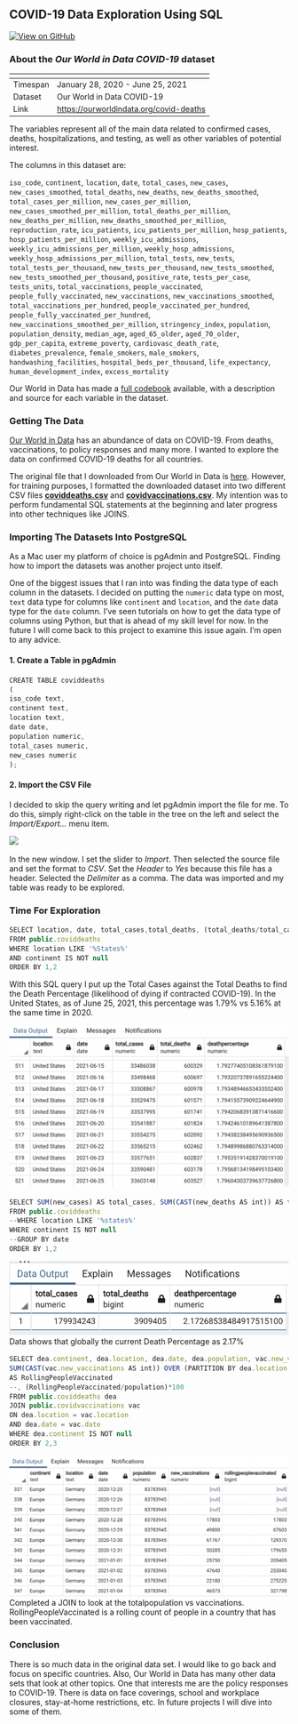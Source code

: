 ## COVID-19 Data Exploration Using SQL

[![View on GitHub](https://img.shields.io/badge/GitHub-View_on_GitHub-blue?logo=GitHub)](https://github.com/derekbonilla/COVIDproject/blob/main/COVID%20Project.sql)

### About the ***Our World in Data COVID-19*** dataset

| <!-- -->    | <!-- -->    |
|-------------|-------------|
| Timespan         | January 28, 2020 - June 25, 2021         |
| Dataset         | Our World in Data COVID-19         |
| Link         | https://ourworldindata.org/covid-deaths         |

The variables represent all of the main data related to confirmed cases, deaths, hospitalizations, and testing, as well as other variables of potential interest.

The columns in this dataset are:

`iso_code`, `continent`, `location`, `date`, `total_cases`, `new_cases`, `new_cases_smoothed`, `total_deaths`, `new_deaths`, `new_deaths_smoothed`, `total_cases_per_million`, `new_cases_per_million`, `new_cases_smoothed_per_million`, `total_deaths_per_million`, `new_deaths_per_million`, `new_deaths_smoothed_per_million`, `reproduction_rate`, `icu_patients`, `icu_patients_per_million`, `hosp_patients`, `hosp_patients_per_million`, `weekly_icu_admissions`, `weekly_icu_admissions_per_million`, `weekly_hosp_admissions`, `weekly_hosp_admissions_per_million`, `total_tests`, `new_tests`, `total_tests_per_thousand`, `new_tests_per_thousand`, `new_tests_smoothed`, `new_tests_smoothed_per_thousand`, `positive_rate`, `tests_per_case`, `tests_units`, `total_vaccinations`, `people_vaccinated`, `people_fully_vaccinated`, `new_vaccinations`, `new_vaccinations_smoothed`, `total_vaccinations_per_hundred`, `people_vaccinated_per_hundred`, `people_fully_vaccinated_per_hundred`, `new_vaccinations_smoothed_per_million`, `stringency_index`, `population`, `population_density`, `median_age`, `aged_65_older`, `aged_70_older`, `gdp_per_capita`, `extreme_poverty`, `cardiovasc_death_rate`, `diabetes_prevalence`, `female_smokers`, `male_smokers`, `handwashing_facilities`, `hospital_beds_per_thousand`, `life_expectancy`, `human_development_index`, `excess_mortality`

Our World in Data has made a [full codebook](https://github.com/owid/covid-19-data/blob/master/public/data/owid-covid-codebook.csv) available, with a description and source for each variable in the dataset.


### Getting The Data

[Our World in Data](https://ourworldindata.org/coronavirus) has an abundance of data on COVID-19. From deaths, vaccinations, to policy responses and many more. I wanted to explore the data on confirmed COVID-19 deaths for all countries. 

The original file that I downloaded from Our World in Data is [here](https://ourworldindata.org/coronavirus). However, for training purposes, I formatted the downloaded dataset into two different CSV files **[coviddeaths.csv](https://github.com/owid/covid-19-data/blob/master/public/data/owid-covid-codebook.csv)** and **[covidvaccinations.csv](https://github.com/owid/covid-19-data/blob/master/public/data/owid-covid-codebook.csv)**. My intention was to perform fundamental SQL statements at the beginning and later progress into other techniques like JOINS.


### Importing The Datasets Into PostgreSQL

As a Mac user my platform of choice is pgAdmin and PostgreSQL. Finding how to import the datasets was another project unto itself.
 
One of the biggest issues that I ran into was finding the data type of each column in the datasets. I decided on putting the `numeric` data type on most, `text` data type for columns like `continent` and `location`, and the `date` data type for the `date` column. I’ve seen tutorials on how to get the data type of columns using Python, but that is ahead of my skill level for now. In the future I will come back to this project to examine this issue again.  I’m open to any advice.

#### 1. Create a Table in pgAdmin

```javascript
CREATE TABLE coviddeaths
(
iso_code text,
continent text,
location text,
date date,
population numeric,
total_cases numeric,
new_cases numeric
);
```
#### 2. Import the CSV File

I decided to skip the query writing and let pgAdmin import the file for me. To do this, simply right-click on the table in the tree on the left and select the *Import/Export...* menu item.

<img src="images/dummy_thumbnail.jpg?raw=true"/>
 
In the new window. I set the slider to *Import*.  Then selected the source file and set the format to *CSV*. Set the *Header* to *Yes* because this file has a header. Selected the *Delimiter* as a comma. The data was imported and my table was ready to be explored.


### Time For Exploration

```javascript
SELECT location, date, total_cases,total_deaths, (total_deaths/total_cases)*100 AS DeathPercentage
FROM public.coviddeaths
WHERE location LIKE '%States%'
AND continent IS NOT null
ORDER BY 1,2
```

With this SQL query I put up the Total Cases against the Total Deaths to find the Death Percentage (likelihood of dying if contracted COVID-19). In the United States, as of June 25, 2021, this percentage was 1.79% vs 5.16% at the same time in 2020.

<img src="images/deathpercentage June 25.png"/>



```javascript
SELECT SUM(new_cases) AS total_cases, SUM(CAST(new_deaths AS int)) AS total_deaths, SUM(CAST(new_deaths AS int))/SUM(New_Cases)*100 AS DeathPercentage
FROM public.coviddeaths
--WHERE location LIKE '%states%'
WHERE continent IS NOT null
--GROUP BY date
ORDER BY 1,2
```
<img src="images/global dp.png"/>
Data shows that globally the current Death Percentage as 2.17%

```javascript
SELECT dea.continent, dea.location, dea.date, dea.population, vac.new_vaccinations, 
SUM(CAST(vac.new_vaccinations AS int)) OVER (PARTITION BY dea.location ORDER BY dea.location, dea.date)
AS RollingPeopleVaccinated
--, (RollingPeopleVaccinated/population)*100
FROM public.coviddeaths dea
JOIN public.covidvaccinations vac
ON dea.location = vac.location
AND dea.date = vac.date
WHERE dea.continent IS NOT null 
ORDER BY 2,3
```
<img src="images/rolling people vac.png"/>
Completed a JOIN to look at the totalpopulation vs vaccinations. RollingPeopleVaccinated is a rolling count of people in a country that has been vaccinated. 


### Conclusion

There is so much data in the original data set. I would like to go back and focus on specific countries. Also,  Our World in Data has many other data sets that look at other topics. One that interests me are the policy responses to COVID-19. There is data on face coverings, school and workplace closures, stay-at-home restrictions, etc. In future projects I will dive into some of them.
